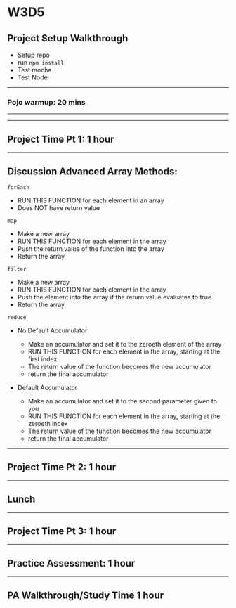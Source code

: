 # W3D5

## Project Setup Walkthrough

- Setup repo
- run `npm install`
- Test mocha
- Test Node


---

### Pojo warmup: 20 mins

---

---

## Project Time Pt 1: 1 hour

---

## Discussion Advanced Array Methods:

`forEach`

- RUN THIS FUNCTION for each element in an array
- Does NOT have return value

`map`

- Make a new array
- RUN THIS FUNCTION for each element in the array
- Push the return value of the function into the array
- Return the array

`filter`

- Make a new array
- RUN THIS FUNCTION for each element in the array
- Push the element into the array if the return value evaluates to true
- Return the array

`reduce`

- No Default Accumulator
  - Make an accumulator and set it to the zeroeth element of the array
  - RUN THIS FUNCTION for each element in the array, starting at the first index
  - The return value of the function becomes the new accumulator
  - return the final accumulator

- Default Accumulator
  - Make an accumulator and set it to the second parameter given to you
  - RUN THIS FUNCTION for each element in the array, starting at the zeroeth index
  - The return value of the function becomes the new accumulator
  - return the final accumulator

---

## Project Time Pt 2: 1 hour

---

## Lunch

---

## Project Time Pt 3: 1 hour

---

## Practice Assessment: 1 hour

---

## PA Walkthrough/Study Time 1 hour
